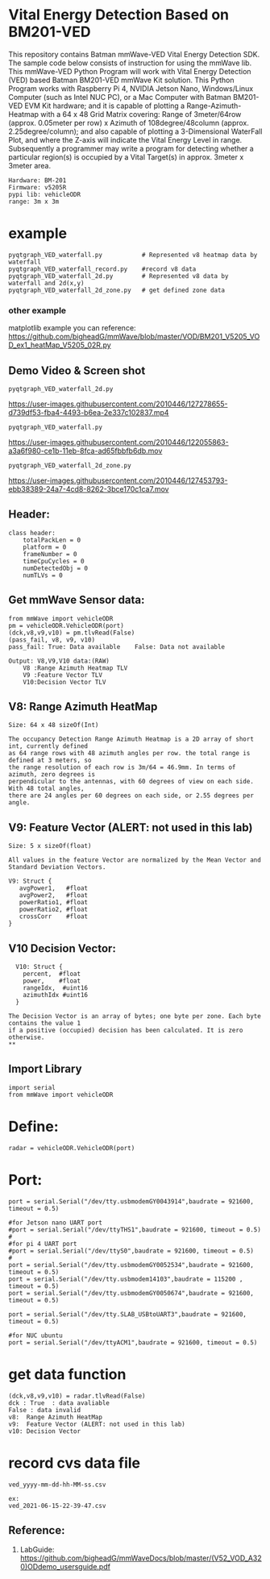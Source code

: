 # Vital Energy Detection Based on BM201-VED

This repository contains Batman mmWave-VED Vital Energy Detection SDK. The sample code below consists of instruction for using the mmWave lib. This mmWave-VED Python Program will work with Vital Energy Detection (VED) based Batman BM201-VED mmWave Kit solution. This Python Program works with Raspberry Pi 4, NVIDIA Jetson Nano, Windows/Linux Computer (such as Intel NUC PC), or a Mac Computer with Batman BM201-VED EVM Kit hardware; and it is capable of plotting a Range-Azimuth-Heatmap with a 64 x 48 Grid Matrix covering: Range of 3meter/64row (approx. 0.05meter per row) x Azimuth of 108degree/48column (approx. 2.25degree/column); and also capable of plotting a 3-Dimensional WaterFall Plot, and where the Z-axis will indicate the Vital Energy Level in range. Subsequently a programmer may write a program for detecting whether a particular region(s) is occupied by a Vital Target(s) in approx. 3meter x 3meter area. 
    
    
    Hardware: BM-201 
    Firmware: v5205R
    pypi lib: vehicleODR
    range: 3m x 3m


# example
    pyqtgraph_VED_waterfall.py           # Represented v8 heatmap data by waterfall
    pyqtgraph_VED_waterfall_record.py    #record v8 data 
    pyqtgraph_VED_waterfall_2d.py        # Represented v8 data by waterfall and 2d(x,y)
    pyqtgraph_VED_waterfall_2d_zone.py   # get defined zone data
    
### other example
  matplotlib example you can reference:  https://github.com/bigheadG/mmWave/blob/master/VOD/BM201_V5205_VOD_ex1_heatMap_V5205_02R.py
    
## Demo Video & Screen shot

    pyqtgraph_VED_waterfall_2d.py


https://user-images.githubusercontent.com/2010446/127278655-d739df53-fba4-4493-b6ea-2e337c102837.mp4

    pyqtgraph_VED_waterfall.py

https://user-images.githubusercontent.com/2010446/122055863-a3a6f980-ce1b-11eb-8fca-ad65fbbfb6db.mov


    pyqtgraph_VED_waterfall_2d_zone.py


https://user-images.githubusercontent.com/2010446/127453793-ebb38389-24a7-4cd8-8262-3bce170c1ca7.mov

	

## Header:  

    class header:
	    totalPackLen = 0
	    platform = 0
	    frameNumber = 0
	    timeCpuCycles = 0
	    numDetectedObj = 0
	    numTLVs = 0

      
 ## Get mmWave Sensor data:
 
    from mmWave import vehicleODR    
    pm = vehicleODR.VehicleODR(port)
    (dck,v8,v9,v10) = pm.tlvRead(False)
    (pass_fail, v8, v9, v10)
    pass_fail: True: Data available    False: Data not available

  	Output: V8,V9,V10 data:(RAW)
    	V8 :Range Azimuth Heatmap TLV 
    	V9 :Feature Vector TLV 
    	V10:Decision Vector TLV 


## V8: Range Azimuth HeatMap
	
	Size: 64 x 48 sizeOf(Int)

	The occupancy Detection Range Azimuth Heatmap is a 2D array of short int, currently defined 
	as 64 range rows with 48 azimuth angles per row. the total range is defined at 3 meters, so
	the range resolution of each row is 3m/64 = 46.9mm. In terms of azimuth, zero degrees is 
	perpendicular to the antennas, with 60 degrees of view on each side. With 48 total angles, 
	there are 24 angles per 60 degrees on each side, or 2.55 degrees per angle.  

## V9: Feature Vector (ALERT: not used in this lab)

	Size: 5 x sizeOf(float)
	
	All values in the feature Vector are normalized by the Mean Vector and Standard Deviation Vectors.
	
	V9: Struct {
	   avgPower1, 	#float
	   avgPower2, 	#float
	   powerRatio1,	#float
	   powerRatio2, #float
	   crossCorr	#float	
	}
	
## V10 Decision Vector:

      V10: Struct {
        percent,  #float
        power,    #float
        rangeIdx,  #uint16 
        azimuthIdx #uint16
      }
     
	The Decision Vector is an array of bytes; one byte per zone. Each byte contains the value 1 
	if a positive (occupied) decision has been calculated. It is zero otherwise.
	**
	
	
## Import Library

	import serial
	from mmWave import vehicleODR  
	
# Define:
    radar = vehicleODR.VehicleODR(port)
  
# Port:
    port = serial.Serial("/dev/tty.usbmodemGY0043914",baudrate = 921600, timeout = 0.5)
    
    #for Jetson nano UART port
    #port = serial.Serial("/dev/ttyTHS1",baudrate = 921600, timeout = 0.5) 
    #
    #for pi 4 UART port
    #port = serial.Serial("/dev/ttyS0",baudrate = 921600, timeout = 0.5)
    #
    port = serial.Serial("/dev/tty.usbmodemGY0052534",baudrate = 921600, timeout = 0.5)
    port = serial.Serial("/dev/tty.usbmodem14103",baudrate = 115200 , timeout = 0.5)  
    port = serial.Serial("/dev/tty.usbmodemGY0050674",baudrate = 921600, timeout = 0.5)
    
    port = serial.Serial("/dev/tty.SLAB_USBtoUART3",baudrate = 921600, timeout = 0.5)  

    #for NUC ubuntu 
    port = serial.Serial("/dev/ttyACM1",baudrate = 921600, timeout = 0.5)
   
 # get data function
 
    (dck,v8,v9,v10) = radar.tlvRead(False)
    dck : True  : data avaliable
    False : data invalid
    v8:  Range Azimuth HeatMap
    v9:  Feature Vector (ALERT: not used in this lab)
    v10: Decision Vector
    
    
 # record cvs data file
    ved_yyyy-mm-dd-hh-MM-ss.csv
    
    ex:
    ved_2021-06-15-22-39-47.csv
    
## Reference:

1. LabGuide: https://github.com/bigheadG/mmWaveDocs/blob/master/(V52_VOD_A320)ODdemo_usersguide.pdf
